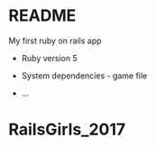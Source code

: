 # README

My first ruby on rails app  

* Ruby version 5

* System dependencies - game file

* ...
# RailsGirls_2017
